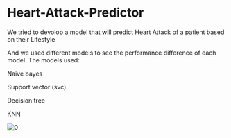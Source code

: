 # Heart-Attack-Predictor
We tried to devolop a model that will predict Heart Attack of a patient based on their Lifestyle

And we used different models to see the performance difference of each model.
The models used: 

Naive bayes

Support vector (svc)

Decision tree

KNN

![0](https://github.com/user-attachments/assets/e7732930-1939-44fc-9d78-578e6bf03c43)
